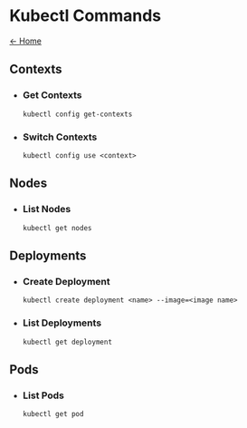 # Kubectl Commands

[<- Home](https://github.com/zstrangeway/references)

## Contexts

- ### Get Contexts
    `kubectl config get-contexts`

- ### Switch Contexts
    `kubectl config use <context>`

## Nodes

- ### List Nodes
    `kubectl get nodes`

## Deployments

- ### Create Deployment
    `kubectl create deployment <name> --image=<image name>`

- ### List Deployments
    `kubectl get deployment`

## Pods

- ### List Pods
    `kubectl get pod`
